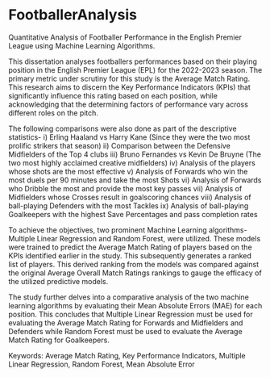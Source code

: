 # FootballerAnalysis
Quantitative Analysis of Footballer Performance in the English Premier League using Machine Learning Algorithms.

This dissertation analyses footballers performances based on their playing position in the English Premier League (EPL) for the 2022-2023 season. The primary metric under scrutiny for this study is the Average Match Rating. This research aims to discern the Key Performance Indicators (KPIs) that significantly influence this rating based on each position, while acknowledging that the determining factors of performance vary across different roles on the pitch.

The following comparisons were also done as part of the descriptive statistics-
i) Erling Haaland vs Harry Kane (Since they were the two most prolific strikers that season)
ii) Comparison between the Defensive Midfielders of the Top 4 clubs
iii) Bruno Fernandes vs Kevin De Bruyne (The two most highly acclaimed creative midfielders)
iv) Analysis of the players whose shots are the most effective
v) Analysis of Forwards who win the most duels per 90 minutes and take the most Shots
vi) Analysis of Forwards who Dribble the most and provide the most key passes
vii) Analysis of Midfielders whose Crosses result in goalscoring chances
viii) Analysis of ball-playing Defenders with the most Tackles
ix) Analysis of ball-playing Goalkeepers with the highest Save Percentages and pass completion rates

To achieve the objectives, two prominent Machine Learning algorithms- Multiple Linear Regression and Random Forest, were utilized. These models were trained to predict the Average Match Rating of players based on the KPIs identified earlier in the study. This subsequently generates a ranked list of players. This derived ranking from the models was compared against the original Average Overall Match Ratings rankings to gauge the efficacy of the utilized predictive models.

The study further delves into a comparative analysis of the two machine learning algorithms by evaluating their Mean Absolute Errors (MAE) for each position. This concludes that Multiple Linear Regression must be used for evaluating the Average Match Rating for Forwards and Midfielders and Defenders while Random Forest must be used to evaluate the Average Match Rating for Goalkeepers. 

Keywords: Average Match Rating, Key Performance Indicators, Multiple Linear Regression, Random Forest, Mean Absolute Error
